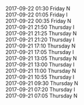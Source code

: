 2017-09-22 01:30 Friday  N  
2017-09-22 01:05 Friday  I  
2017-09-22 00:35 Friday  N  
2017-09-21 21:50 Thursday  I  
2017-09-21 21:25 Thursday  N  
2017-09-21 21:20 Thursday  I  
2017-09-21 17:10 Thursday  N  
2017-09-21 17:05 Thursday  I  
2017-09-21 13:05 Thursday  N  
2017-09-21 13:00 Thursday  I  
2017-09-21 11:00 Thursday  N  
2017-09-21 10:55 Thursday  I  
2017-09-21 09:30 Thursday  N  
2017-09-21 07:20 Thursday  I  
2017-09-21 07:05 Thursday  N  

